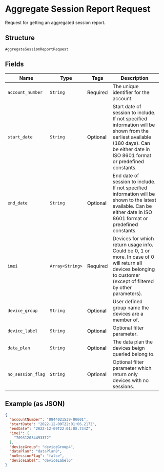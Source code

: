 
# Aggregate Session Report Request

Request for getting an aggregated session report.

## Structure

`AggregateSessionReportRequest`

## Fields

| Name | Type | Tags | Description |
|  --- | --- | --- | --- |
| `account_number` | `String` | Required | The unique identifier for the account. |
| `start_date` | `String` | Optional | Start date of session to include. If not specified  information will be shown from the earliest available (180 days). Can be either date in ISO 8601 format or predefined constants. |
| `end_date` | `String` | Optional | End date of session to include. If not specified  information will be shown to the latest available. Can be either date in ISO 8601 format or predefined constants. |
| `imei` | `Array<String>` | Required | Devices for which return usage info. Could be 0, 1 or more. In case of 0 will return all devices belonging to customer (except of filtered by other parameters). |
| `device_group` | `String` | Optional | User defined group name the devices are a member of. |
| `device_label` | `String` | Optional | Optional filter parameter. |
| `data_plan` | `String` | Optional | The data plan the devices beign queried belong to. |
| `no_session_flag` | `String` | Optional | Optional filter parameter which return only devices with no sessions. |

## Example (as JSON)

```json
{
  "accountNumber": "0844021539-00001",
  "startDate": "2022-12-09T22:01:06.217Z",
  "endDate": "2022-12-09T22:01:08.734Z",
  "imei": [
    "709312034493372"
  ],
  "deviceGroup": "deviceGroup4",
  "dataPlan": "dataPlan8",
  "noSessionFlag": "false",
  "deviceLabel": "deviceLabel6"
}
```

